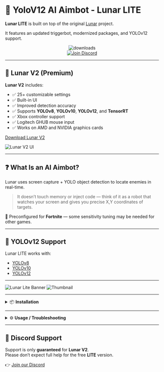 # 🧠 YoloV12 AI Aimbot - Lunar LITE

**Lunar LITE** is built on top of the original [Lunar](https://github.com/zeyad-mansour/lunar) project.

It features an updated triggerbot, modernized packages, and YOLOv12 support.

<div align="center">

<img src="https://ucarecdn.com/97ff66ce-04db-424f-97ad-3f246ebabef6/lunar_downloads.svg" alt="downloads" /><br>
<a href="https://discord.gg/aiaimbot">
  <img src="https://ucarecdn.com/c6b01f6a-a399-46e7-b89b-3f39b198888e/lunar_discord.svg" alt="Join Discord" />
</a>

</div>

---

## 🚀 Lunar V2 (Premium)

**Lunar V2** includes:

- ✅ 25+ customizable settings  
- ✅ Built-in UI  
- ✅ Improved detection accuracy  
- ✅ Supports **YOLOv8**, **YOLOv10**, **YOLOv12**, and **TensorRT**  
- ✅ Xbox controller support
- ✅ Logitech GHUB mouse input
- ✅ Works on AMD and NVIDIA graphics cards

[Download Lunar V2](https://gannonr.com/lunar)

![Lunar V2 UI](https://github.com/user-attachments/assets/173ace44-2a46-45a3-aeba-5c2ce9c9e7b4)

---

## ❓ What Is an AI Aimbot?

Lunar uses screen capture + YOLO object detection to locate enemies in real-time.

> It doesn’t touch memory or inject code — think of it as a robot that watches your screen and gives you precise X,Y coordinates of targets.

🎯 Preconfigured for **Fortnite** — some sensitivity tuning may be needed for other games.

---

## 🔧 YOLOv12 Support

Lunar LITE works with:
- [YOLOv8](https://github.com/ultralytics/ultralytics)
- [YOLOv10](https://github.com/ultralytics/ultralytics)
- [YOLOv12](https://github.com/ultralytics/ultralytics)

---

![Lunar Lite Banner](https://github.com/user-attachments/assets/05864acf-cdd1-484f-be79-fa4a9643e8c2)
![Thumbnail](https://github.com/user-attachments/assets/afa30dd2-8168-4c64-999e-bedb0bef4dec)

---

<details>
<summary>📦 <strong>Installation</strong></summary>

1. Install [Python 3.10.5](https://www.python.org/downloads/release/python-3105/)
2. Install **CUDA Toolkit** 11.8, 12.4, or 12.6 (**12.6 recommended**)
3. Navigate to the root folder and run:
    ```
    install_requirements.bat
    ```
4. Launch with:
    ```
    start.bat
    ```

</details>

---

<details>
<summary>⚙️ <strong>Usage / Troubleshooting</strong></summary>

### If you get `CUDA IS UNAVAILABLE` error:
1. Make sure your installed CUDA version matches.
2. Visit [pytorch.org](https://pytorch.org/get-started/locally/) and install the right build.

Command for CUDA 12.6:
```
pip3 install torch torchvision torchaudio --index-url https://download.pytorch.org/whl/cu126
```

---

### If the console closes instantly:
```
python lunar.py
```

---

### To configure sensitivity:
```
python lunar.py setup
```

---

### To collect training images:
```
python lunar.py collect_data
```

</details>

---

## 💬 Discord Support

Support is only **guaranteed** for **Lunar V2**.  
Please don’t expect full help for the free **LITE** version.

👉 [Join our Discord](https://discord.gg/aiaimbot)
